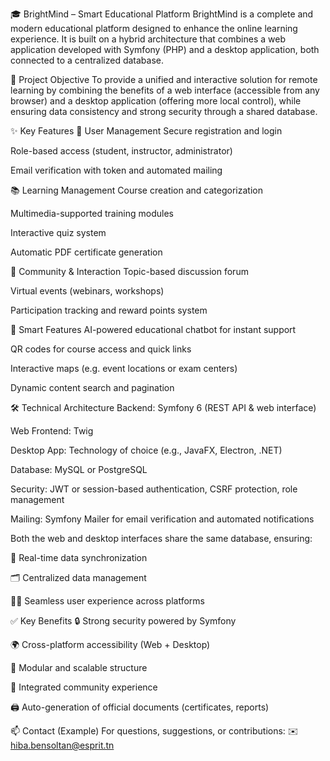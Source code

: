 🎓 BrightMind – Smart Educational Platform
BrightMind is a complete and modern educational platform designed to enhance the online learning experience. It is built on a hybrid architecture that combines a web application developed with Symfony (PHP) and a desktop application, both connected to a centralized database.

🎯 Project Objective
To provide a unified and interactive solution for remote learning by combining the benefits of a web interface (accessible from any browser) and a desktop application (offering more local control), while ensuring data consistency and strong security through a shared database.

✨ Key Features
👥 User Management
Secure registration and login

Role-based access (student, instructor, administrator)

Email verification with token and automated mailing

📚 Learning Management
Course creation and categorization

Multimedia-supported training modules

Interactive quiz system

Automatic PDF certificate generation

💬 Community & Interaction
Topic-based discussion forum

Virtual events (webinars, workshops)

Participation tracking and reward points system

🧠 Smart Features
AI-powered educational chatbot for instant support

QR codes for course access and quick links

Interactive maps (e.g. event locations or exam centers)

Dynamic content search and pagination

🛠️ Technical Architecture
Backend: Symfony 6 (REST API & web interface)

Web Frontend: Twig 

Desktop App: Technology of choice (e.g., JavaFX, Electron, .NET)

Database: MySQL or PostgreSQL

Security: JWT or session-based authentication, CSRF protection, role management

Mailing: Symfony Mailer for email verification and automated notifications

Both the web and desktop interfaces share the same database, ensuring:

🔄 Real-time data synchronization

🗂️ Centralized data management

🧑‍💻 Seamless user experience across platforms

✅ Key Benefits
🔒 Strong security powered by Symfony

🌍 Cross-platform accessibility (Web + Desktop)

🧩 Modular and scalable structure

💬 Integrated community experience

🖨️ Auto-generation of official documents (certificates, reports)

📫 Contact (Example)
For questions, suggestions, or contributions:
✉️ hiba.bensoltan@esprit.tn
